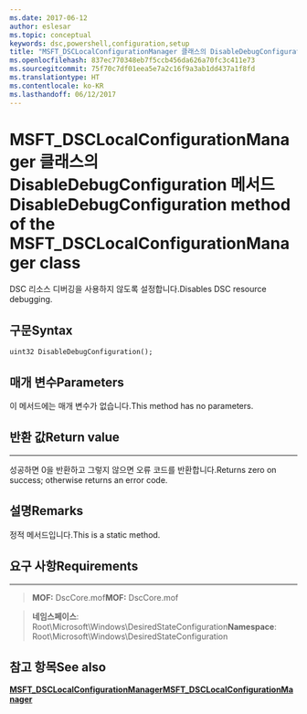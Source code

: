 ```yaml
---
ms.date: 2017-06-12
author: eslesar
ms.topic: conceptual
keywords: dsc,powershell,configuration,setup
title: "MSFT_DSCLocalConfigurationManager 클래스의 DisableDebugConfiguration 메서드"
ms.openlocfilehash: 837ec770348eb7f5ccb456da626a70fc3c411e73
ms.sourcegitcommit: 75f70c7df01eea5e7a2c16f9a3ab1dd437a1f8fd
ms.translationtype: HT
ms.contentlocale: ko-KR
ms.lasthandoff: 06/12/2017
---
```

# <a name="disabledebugconfiguration-method-of-the-msftdsclocalconfigurationmanager-class"></a><span data-ttu-id="2927a-103">MSFT_DSCLocalConfigurationManager 클래스의 DisableDebugConfiguration 메서드</span><span class="sxs-lookup"><span data-stu-id="2927a-103">DisableDebugConfiguration method of the MSFT_DSCLocalConfigurationManager class</span></span>

<span data-ttu-id="2927a-104">DSC 리소스 디버깅을 사용하지 않도록 설정합니다.</span><span class="sxs-lookup"><span data-stu-id="2927a-104">Disables DSC resource debugging.</span></span>

<a name="syntax"></a><span data-ttu-id="2927a-105">구문</span><span class="sxs-lookup"><span data-stu-id="2927a-105">Syntax</span></span>
------

```mof
uint32 DisableDebugConfiguration();
```

<a name="parameters"></a><span data-ttu-id="2927a-106">매개 변수</span><span class="sxs-lookup"><span data-stu-id="2927a-106">Parameters</span></span>
----------

<span data-ttu-id="2927a-107">이 메서드에는 매개 변수가 없습니다.</span><span class="sxs-lookup"><span data-stu-id="2927a-107">This method has no parameters.</span></span>

## <a name="return-value"></a><span data-ttu-id="2927a-108">반환 값</span><span class="sxs-lookup"><span data-stu-id="2927a-108">Return value</span></span>
------------

<span data-ttu-id="2927a-109">성공하면 0을 반환하고 그렇지 않으면 오류 코드를 반환합니다.</span><span class="sxs-lookup"><span data-stu-id="2927a-109">Returns zero on success; otherwise returns an error code.</span></span>

## <a name="remarks"></a><span data-ttu-id="2927a-110">설명</span><span class="sxs-lookup"><span data-stu-id="2927a-110">Remarks</span></span>

<span data-ttu-id="2927a-111">정적 메서드입니다.</span><span class="sxs-lookup"><span data-stu-id="2927a-111">This is a static method.</span></span>

## <a name="requirements"></a><span data-ttu-id="2927a-112">요구 사항</span><span class="sxs-lookup"><span data-stu-id="2927a-112">Requirements</span></span>
------------
><span data-ttu-id="2927a-113">**MOF:** DscCore.mof</span><span class="sxs-lookup"><span data-stu-id="2927a-113">**MOF:** DscCore.mof</span></span>

><span data-ttu-id="2927a-114">**네임스페이스**: Root\Microsoft\Windows\DesiredStateConfiguration</span><span class="sxs-lookup"><span data-stu-id="2927a-114">**Namespace**: Root\Microsoft\Windows\DesiredStateConfiguration</span></span>


## <a name="see-also"></a><span data-ttu-id="2927a-115">참고 항목</span><span class="sxs-lookup"><span data-stu-id="2927a-115">See also</span></span>


[<span data-ttu-id="2927a-116">**MSFT_DSCLocalConfigurationManager**</span><span class="sxs-lookup"><span data-stu-id="2927a-116">**MSFT_DSCLocalConfigurationManager**</span></span>](msft-dsclocalconfigurationmanager.md)

 

 



